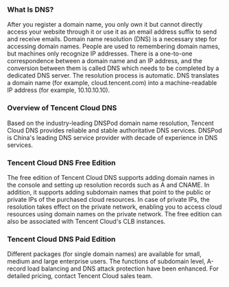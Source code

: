 ### What Is DNS?
After you register a domain name, you only own it but cannot directly access your website through it or use it as an email address suffix to send and receive emails. Domain name resolution (DNS) is a necessary step for accessing domain names. People are used to remembering domain names, but machines only recognize IP addresses. There is a one-to-one correspondence between a domain name and an IP address, and the conversion between them is called DNS which needs to be completed by a dedicated DNS server. The resolution process is automatic. DNS translates a domain name (for example, cloud.tencent.com) into a machine-readable IP address (for example, 10.10.10.10).

### Overview of Tencent Cloud DNS
Based on the industry-leading DNSPod domain name resolution, Tencent Cloud DNS provides reliable and stable authoritative DNS services. DNSPod is China's leading DNS service provider with decade of experience in DNS services.

### Tencent Cloud DNS Free Edition
The free edition of Tencent Cloud DNS supports adding domain names in the console and setting up resolution records such as A and CNAME. In addition, it supports adding subdomain names that point to the public or private IPs of the purchased cloud resources. In case of private IPs, the resolution takes effect on the private network, enabling you to access cloud resources using domain names on the private network. The free edition can also be associated with Tencent Cloud's CLB instances.

### Tencent Cloud DNS Paid Edition
Different packages (for single domain names) are available for small, medium and large enterprise users. The functions of subdomain level, A-record load balancing and DNS attack protection have been enhanced. For detailed pricing, contact Tencent Cloud sales team.
